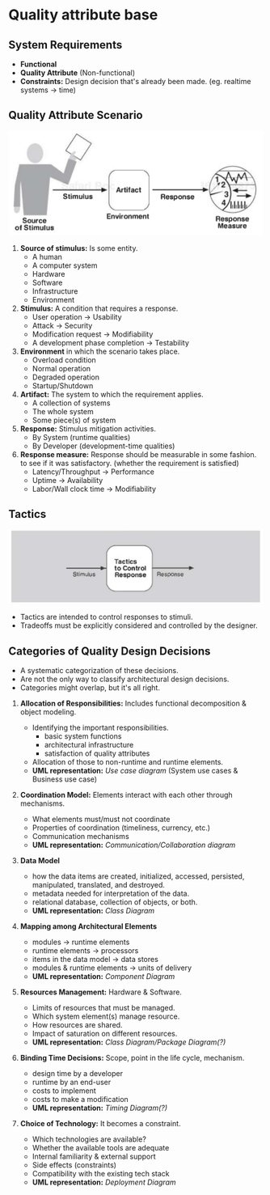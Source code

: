 # Quality attribute base

## System Requirements
- **Functional**
- **Quality Attribute** (Non-functional)
- **Constraints:** Design decision that's already been made. (eg. realtime systems -> time)


## Quality Attribute Scenario
![img](imgs/qa_senario_parts.png)

1. **Source of stimulus:** Is some entity.
	- A human
	- A computer system
	- Hardware
	- Software
	- Infrastructure
	- Environment
2. **Stimulus:** A condition that requires a response.
	- User operation -> Usability
	- Attack -> Security
	- Modification request -> Modifiability
	- A development phase completion -> Testability
3. **Environment** in which the scenario takes place.
	- Overload condition
	- Normal operation
	- Degraded operation
	- Startup/Shutdown
4. **Artifact:** The system to which the requirement applies.
	- A collection of systems
	- The whole system
	- Some piece(s) of system
5. **Response:** Stimulus mitigation activities.
	- By System (runtime qualities)
	- By Developer (development-time qualities)
6. **Response measure:** Response should be measurable in some fashion. to see if it was satisfactory. (whether the requirement is satisfied)
	- Latency/Throughput -> Performance
	- Uptime -> Availability
	- Labor/Wall clock time -> Modifiability

## Tactics
![img](imgs/tactics.png)

- Tactics are intended to control responses to stimuli.
- Tradeoffs must be explicitly considered and controlled by the designer.

## Categories of Quality Design Decisions
- A systematic categorization of these decisions.
- Are not the only way to classify architectural design decisions.
- Categories might overlap, but it's all right.

1. **Allocation of Responsibilities:** Includes functional decomposition & object modeling.
	- Identifying the important responsibilities.
		- basic system functions
		- architectural infrastructure
		- satisfaction of quality attributes
	- Allocation of those to non-runtime and runtime elements.
   	- **UML representation:** _Use case diagram_ (System use cases & Business use case)

2. **Coordination Model:** Elements interact with each other through mechanisms.
	- What elements must/must not coordinate
	- Properties of coordination (timeliness, currency, etc.)
	- Communication mechanisms
 	- **UML representation:** _Communication/Collaboration diagram_

3. **Data Model**
	- how the data items are created, initialized, accessed, persisted, manipulated, translated, and destroyed.
	- metadata needed for interpretation of the data.
	- relational database, collection of objects, or both.
 	- **UML representation:** _Class Diagram_


4. **Mapping among Architectural Elements**
	- modules -> runtime elements
	- runtime elements -> processors
	- items in the data model -> data stores
	- modules & runtime elements -> units of delivery
 	- **UML representation:** _Component Diagram_

5. **Resources Management:** Hardware & Software.
	- Limits of resources that must be managed.
	- Which system element(s) manage resource.
	- How resources are shared.
	- Impact of saturation on different resources.
 	- **UML representation:** _Class Diagram/Package Diagram(?)_

6. **Binding Time Decisions:** Scope, point in the life cycle, mechanism.
	- design time by a developer
	- runtime by an end-user
	- costs to implement
	- costs to make a modification
	- **UML representation:** _Timing Diagram(?)_

7. **Choice of Technology:** It becomes a constraint.
	- Which technologies are available?
	- Whether the available tools are adequate
	- Internal familiarity & external support
	- Side effects (constraints)
	- Compatibility with the existing tech stack
 	- **UML representation:** _Deployment Diagram_
